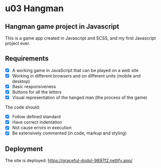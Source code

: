 # u03 Hangman

## Hangman game project in Javascript

This is a game app created in Javascript and SCSS, and my first Javascript project ever.

## Requirements

- [x] A working game in JavaScript that can be played on a web site
- [x] Working in different browsers and on different units (mobile and desktop)
- [x] Basic responsiveness
- [x] Buttons for all the letters
- [x] Visual representation of the hanged man (the process of the game)

The code should:

- [x] Follow defined standard
- [x] Have correct indentation
- [x] Not cause errors in execution
- [x] Be extensively commented (in code, markup and styling)

## Deployment

The site is deployed: https://graceful-dodol-9897f2.netlify.app/
